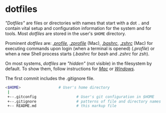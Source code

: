 # dotfiles

*"Dotfiles"* are files or directories with names that start with a dot `.`
and contain vital setup and configuration information for the system and
for tools. Most *dotfiles* are stored in the user's `$HOME` directory.

Prominent *dotfiles* are:
[*.profile*](),
[*.zprofile*]() (Mac),
[*.bashrc*](),
[*.zshrc*]() (Mac)
for executing commands upon login (when a terminal is opened) (*.profile*)
or when a new Shell process starts (*.bashrc* for *bash* and *.zshrc* for *zsh*).

On most systems, *dotfiles* are *"hidden"* (not visible) in the filesystem by
default. To show them, follow instructions for
[*Mac*](https://www.macworld.com/article/671158/how-to-show-hidden-files-on-a-mac.html) or
[*Windows*](https://support.microsoft.com/en-us/windows/view-hidden-files-and-folders-in-windows-97fbc472-c603-9d90-91d0-1166d1d9f4b5).

The first commit includes the .gitignore file.

```sh
<$HOME>                 # User's home directory
 |
 +--.gitconfig                  # User's git configuration in $HOME
 +--.gitignore                  # patterns of file and directory names for git to ignore
 +-- README.md                  # this markup file
```
